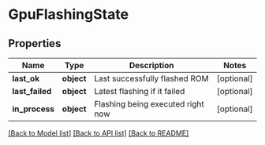 # GpuFlashingState

## Properties
Name | Type | Description | Notes
------------ | ------------- | ------------- | -------------
**last_ok** | **object** | Last successfully flashed ROM | [optional] 
**last_failed** | **object** | Latest flashing if it failed | [optional] 
**in_process** | **object** | Flashing being executed right now | [optional] 

[[Back to Model list]](../README.md#documentation-for-models) [[Back to API list]](../README.md#documentation-for-api-endpoints) [[Back to README]](../README.md)


